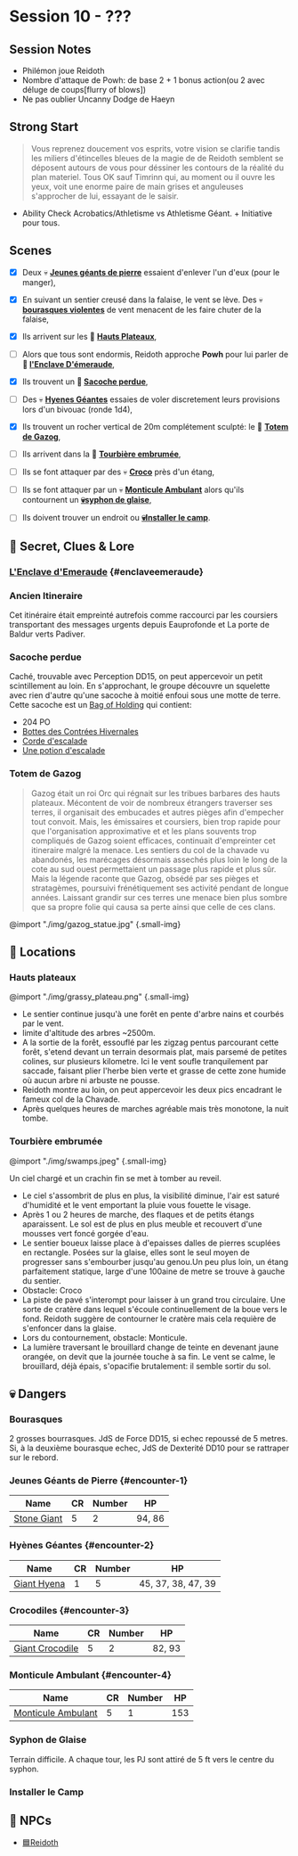 # Session 10 - ???

## Session Notes

- Philémon joue Reidoth
- Nombre d'attaque de Powh: de base 2 + 1 bonus action(ou 2 avec déluge de coups[flurry of blows])
- Ne pas oublier Uncanny Dodge de Haeyn

## Strong Start

>  Vous reprenez doucement vos esprits, votre vision se clarifie tandis les miliers d'étincelles bleues de la magie de de Reidoth semblent se déposent autours de vous pour déssiner les contours de la réalité du plan materiel.
> Tous OK sauf Timrinn qui, au moment ou il ouvre les yeux, voit une enorme paire de main grises et anguleuses s'approcher de lui, essayant de le saisir.

- Ability Check Acrobatics/Athletisme vs Athletisme Géant. + Initiative pour tous.


## Scenes

- [x] Deux 💀 **[Jeunes géants de pierre](#encounter-1)** essaient d'enlever l'un d'eux (pour le manger),
- [x] En suivant un sentier creusé dans la falaise, le vent se lève. Des 💀 **[bourasques violentes](#bourasques)** de vent menacent de les faire chuter de la falaise,
- [X] Ils arrivent sur les 📍 **[Hauts Plateaux](#hauts-plateaux)**,
- [ ] Alors que tous sont endormis, Reidoth approche **Powh** pour lui parler de **🔎 [l'Enclave D'émeraude](#enclaveemeraude)**,
- [x] Ils trouvent un **🔎 [Sacoche perdue](#sacoche-perdue)**,
- [ ] Des 💀 **[Hyenes Géantes](#encounter-2)** essaies de voler discretement leurs provisions lors d'un bivouac (ronde 1d4),
- [x] Ils trouvent un rocher vertical de 20m complétement sculpté: le  🔎 **[Totem de Gazog](#totem-de-gazog)**,
- [ ] Ils arrivent dans la 📍 **[Tourbière embrumée](#tourbière-embrumée)**,
- [ ] Ils se font attaquer par des 💀 **[Croco](#encounter-3)** près d'un étang,
- [ ] Ils se font attaquer par un 💀 **[Monticule Ambulant](#encounter-4)** alors qu'ils contournent un **[💀syphon de glaise](#syphon-de-glaise)**,
- [ ] Ils doivent trouver un endroit ou **[💀Installer le camp](#installer-le-camp)**.


## 🔎 Secret, Clues & Lore

### [L'Enclave d'Emeraude](../lore/📜L'Enclave%20d'Emeraude.md) {#enclaveemeraude}

### Ancien Itineraire
Cet itinéraire était empreinté autrefois comme raccourci par les coursiers transportant des messages urgents depuis Eauprofonde et La porte de Baldur verts Padiver.

### Sacoche perdue
Caché, trouvable avec Perception DD15, on peut appercevoir un petit scintillement au loin. En s'approchant, le groupe découvre un squelette avec rien d'autre qu'une sacoche à moitié enfoui sous une motte de terre. Cette sacoche est un [Bag of Holding](https://www.dndbeyond.com/magic-items/bag-of-holding) qui contient:
  - 204 PO
  - [Bottes des Contrées Hivernales](https://www.dndbeyond.com/magic-items/boots-of-the-winterlands)
  - [Corde d'escalade](https://www.dndbeyond.com/magic-items/rope-of-climbing)
  - [Une potion d'escalade](https://www.dndbeyond.com/magic-items/potion-of-climbing)

### Totem de Gazog
 > Gazog était un roi Orc qui régnait sur les tribues barbares des hauts plateaux. Mécontent de voir de nombreux étrangers traverser ses terres, il organisait des embucades et autres pièges afin d'empecher tout convoit. Mais, les émissaires et coursiers, bien trop rapide pour que l'organisation approximative et et les plans souvents trop compliqués de Gazog soient efficaces, continuait d'empreinter cet itineraire malgré la menace.
 Les sentiers du col de la chavade vu abandonés, les marécages désormais assechés plus loin le long de la cote au sud ouest permettaient un passage plus rapide et plus sûr. Mais la légende raconte que Gazog, obsédé par ses pièges et stratagèmes, poursuivi frénétiquement ses activité pendant de longue années. Laissant grandir sur ces terres une menace bien plus sombre que sa propre folie qui causa sa perte ainsi que celle de ces clans.

@import "./img/gazog_statue.jpg" {.small-img}

## 📍 Locations


### Hauts plateaux

@import "./img/grassy_plateau.png" {.small-img}

- Le sentier continue jusqu'à une forêt en pente d'arbre nains et courbés par le vent.
- limite d'altitude des arbres ~2500m.
- A la sortie de la forêt, essouflé par les zigzag pentus parcourant cette forêt, s'etend devant un terrain  desormais plat, mais parsemé de petites colines, sur plusieurs kilometre. Ici le vent soufle tranquilement par saccade, faisant plier l'herbe bien verte et grasse de cette zone humide où aucun arbre ni arbuste ne pousse.
- Reidoth montre au loin, on peut appercevoir les deux pics encadrant le fameux col de la Chavade.
- Après quelques heures de marches agréable mais très monotone, la nuit tombe.



### Tourbière embrumée

@import "./img/swamps.jpeg" {.small-img}

Un ciel chargé et un crachin fin se met à tomber au reveil.
- Le ciel s'assombrit de plus en plus, la visibilité diminue, l'air est saturé d'humidité et le     vent emportant la pluie vous fouette le visage.
- Après 1 ou 2  heures de marche, des flaques et de petits étangs aparaissent. Le sol est de plus en plus meuble et recouvert d'une mousses vert foncé gorgée d'eau. 
- Le sentier  boueux laisse place à d'epaisses dalles de pierres scuplées en rectangle. Posées sur la glaise, elles sont le seul moyen de progresser sans s'embourber jusqu'au genou.Un peu plus loin, un étang parfaitement statique, large d'une 100aine de metre se trouve à gauche du sentier.
- Obstacle: Croco
- La piste de pavé s'interompt pour laisser à un grand trou circulaire. Une sorte de cratère dans lequel s'écoule continuellement de la boue vers le fond. Reidoth suggère de contourner le cratère mais cela requière de s'enfoncer dans la glaise. 
- Lors du contournement, obstacle: Monticule.
- La lumière traversant le brouillard change de teinte en devenant jaune orangée, on devit que la journée touche à sa fin. Le vent se calme, le brouillard, déjà épais, s'opacifie brutalement: il semble sortir du sol.


## 💀 Dangers

### Bourasques

2 grosses bourrasques. JdS de Force DD15, si echec repoussé de 5 metres. Si, à la deuxième bourasque echec, JdS de Dexterité DD10 pour se rattraper sur le rebord.

### Jeunes Géants de Pierre {#encounter-1}

| Name                                                                    | CR  | Number | HP     |
| ----------------------------------------------------------------------- | --- | ------ | ------ |
| [Stone Giant](https://5e.tools/bestiary.html#stone%20giant_mm,scaled:5) | 5   | 2      | 94, 86 |

### Hyènes Géantes {#encounter-2}

| Name                                                           | CR  | Number | HP                 |
| -------------------------------------------------------------- | --- | ------ | ------------------ |
| [Giant Hyena](https://5e.tools/bestiary.html#giant%20hyena_mm) | 1   | 5      | 45, 37, 38, 47, 39 |

### Crocodiles {#encounter-3}

| Name                                                                   | CR  | Number | HP     |
| ---------------------------------------------------------------------- | --- | ------ | ------ |
| [Giant Crocodile](https://5e.tools/bestiary.html#giant%20crocodile_mm) | 5   | 2      | 82, 93 |

### Monticule Ambulant {#encounter-4}


| Name                                                                      | CR  | Number | HP  |
| ------------------------------------------------------------------------- | --- | ------ | --- |
| [Monticule Ambulant](https://5e.tools/bestiary.html#shambling%20mound_mm) | 5   | 1      | 153 |


### Syphon de Glaise

Terrain difficile.
A chaque tour, les PJ sont attiré de 5 ft vers le centre du syphon.



### Installer le Camp


## 👥 NPCs

- [🟦Reidoth](../PNJ/🟦Reidoth.md)

